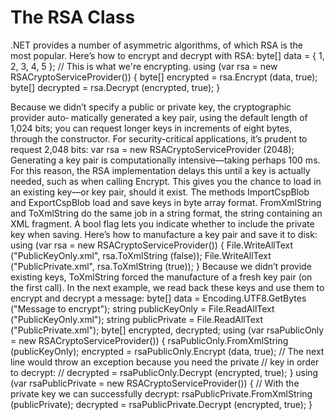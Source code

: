 # The RSA Class
.NET provides a number of asymmetric algorithms, of which RSA is the most popular. Here’s how to encrypt and decrypt with RSA:
    byte[] data = { 1, 2, 3, 4, 5 };   // This is what we're encrypting.
    using (var rsa = new RSACryptoServiceProvider())
    {
      byte[] encrypted = rsa.Encrypt (data, true);
      byte[] decrypted = rsa.Decrypt (encrypted, true);
    }

Because we didn’t specify a public or private key, the cryptographic provider auto‐ matically generated a key pair, using the default length of 1,024 bits; you can request longer keys in increments of eight bytes, through the constructor. For security-critical applications, it’s prudent to request 2,048 bits:
    var rsa = new RSACryptoServiceProvider (2048);
Generating a key pair is computationally intensive—taking perhaps 100 ms. For this reason, the RSA implementation delays this until a key is actually needed, such as when calling Encrypt. This gives you the chance to load in an existing key—or key pair, should it exist.
The methods ImportCspBlob and ExportCspBlob load and save keys in byte array format. FromXmlString and ToXmlString do the same job in a string format, the string containing an XML fragment. A bool flag lets you indicate whether to include the private key when saving. Here’s how to manufacture a key pair and save it to disk:
    using (var rsa = new RSACryptoServiceProvider())
    {
      File.WriteAllText ("PublicKeyOnly.xml", rsa.ToXmlString (false));
      File.WriteAllText ("PublicPrivate.xml", rsa.ToXmlString (true));
    }
Because we didn’t provide existing keys, ToXmlString forced the manufacture of a fresh key pair (on the first call). In the next example, we read back these keys and use them to encrypt and decrypt a message:
    byte[] data = Encoding.UTF8.GetBytes ("Message to encrypt");
    string publicKeyOnly = File.ReadAllText ("PublicKeyOnly.xml");
    string publicPrivate = File.ReadAllText ("PublicPrivate.xml");
byte[] encrypted, decrypted;
    using (var rsaPublicOnly = new RSACryptoServiceProvider())
    {
      rsaPublicOnly.FromXmlString (publicKeyOnly);
      encrypted = rsaPublicOnly.Encrypt (data, true);
      // The next line would throw an exception because you need the private
      // key in order to decrypt:
      // decrypted = rsaPublicOnly.Decrypt (encrypted, true);
}
    using (var rsaPublicPrivate = new RSACryptoServiceProvider())
    {
      // With the private key we can successfully decrypt:
      rsaPublicPrivate.FromXmlString (publicPrivate);
      decrypted = rsaPublicPrivate.Decrypt (encrypted, true);
}